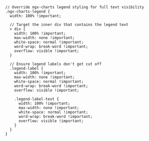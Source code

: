 
    // Override ngx-charts legend styling for full text visibility
    .ngx-charts-legend {
      width: 100% !important;
      
      // Target the inner div that contains the legend text
      > div {
        width: 100% !important;
        max-width: none !important;
        white-space: normal !important;
        word-wrap: break-word !important;
        overflow: visible !important;
      }
      
      // Ensure legend labels don't get cut off
      .legend-label {
        width: 100% !important;
        max-width: none !important;
        white-space: normal !important;
        word-wrap: break-word !important;
        overflow: visible !important;
        
        .legend-label-text {
          width: 100% !important;
          max-width: none !important;
          white-space: normal !important;
          word-wrap: break-word !important;
          overflow: visible !important;
        }
      }
    }
